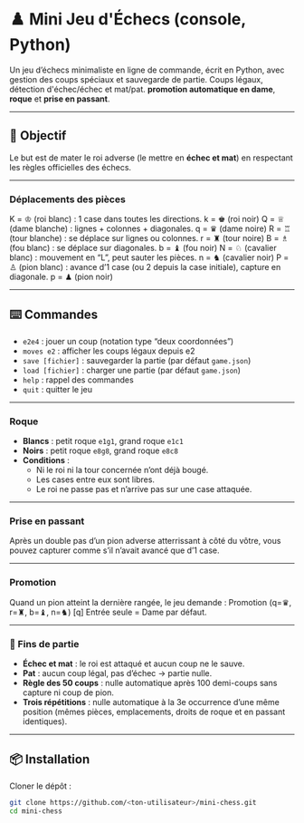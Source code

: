 # ♟️ Mini Jeu d'Échecs (console, Python)

Un jeu d’échecs minimaliste en ligne de commande, écrit en Python, avec gestion des coups spéciaux et sauvegarde de partie.
Coups légaux, détection d'échec/échec et mat/pat.
**promotion automatique en dame**, **roque** et **prise en passant**.

---

## 🎯 Objectif

Le but est de mater le roi adverse (le mettre en **échec et mat**) en respectant les règles officielles des échecs.

---

### Déplacements des pièces

K = ♔  (roi blanc) : 1 case dans toutes les directions.
k = ♚  (roi noir)
Q = ♕  (dame blanche) : lignes + colonnes + diagonales.
q = ♛  (dame noire)
R = ♖  (tour blanche) : se déplace sur lignes ou colonnes.
r = ♜  (tour noire)
B = ♗  (fou blanc) : se déplace sur diagonales.
b = ♝  (fou noir)
N = ♘  (cavalier blanc) : mouvement en “L”, peut sauter les pièces.
n = ♞  (cavalier noir)
P = ♙  (pion blanc) : avance d’1 case (ou 2 depuis la case initiale), capture en diagonale.
p = ♟  (pion noir)

---

## ⌨️ Commandes

- `e2e4` : jouer un coup (notation type “deux coordonnées”)
- `moves e2` : afficher les coups légaux depuis e2
- `save [fichier]` : sauvegarder la partie (par défaut `game.json`)
- `load [fichier]` : charger une partie (par défaut `game.json`)
- `help` : rappel des commandes
- `quit` : quitter le jeu

---

### Roque

- **Blancs** : petit roque `e1g1`, grand roque `e1c1`
- **Noirs** : petit roque `e8g8`, grand roque `e8c8`
- **Conditions** :
  - Ni le roi ni la tour concernée n’ont déjà bougé.
  - Les cases entre eux sont libres.
  - Le roi ne passe pas et n’arrive pas sur une case attaquée.

---

### Prise en passant

Après un double pas d’un pion adverse atterrissant à côté du vôtre, vous pouvez capturer comme s’il n’avait avancé que d’1 case.

---

### Promotion

Quand un pion atteint la dernière rangée, le jeu demande : Promotion (q=♛, r=♜, b=♝, n=♞) [q]
Entrée seule = Dame par défaut.

---

### 🏁 Fins de partie

- **Échec et mat** : le roi est attaqué et aucun coup ne le sauve.
- **Pat** : aucun coup légal, pas d’échec → partie nulle.
- **Règle des 50 coups** : nulle automatique après 100 demi-coups sans capture ni coup de pion.
- **Trois répétitions** : nulle automatique à la 3e occurrence d’une même position (mêmes pièces, emplacements, droits de roque et en passant identiques).

---

## 📦 Installation

Cloner le dépôt :
```bash
git clone https://github.com/<ton-utilisateur>/mini-chess.git
cd mini-chess
